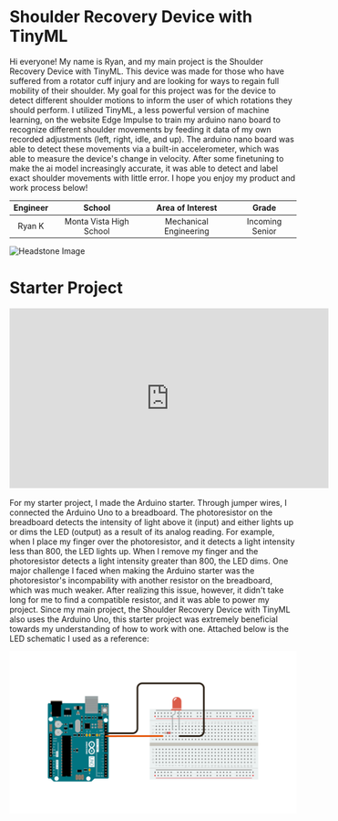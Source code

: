# Shoulder Recovery Device with TinyML
Hi everyone! My name is Ryan, and my main project is the Shoulder Recovery Device with TinyML. This device was made for those who have suffered from a rotator cuff injury and are looking for ways to regain full mobility of their shoulder. My goal for this project was for the device to detect different shoulder motions to inform the user of which rotations they should perform. I utilized TinyML, a less powerful version of machine learning, on the website Edge Impulse to train my arduino nano board to recognize different shoulder movements by feeding it data of my own recorded adjustments (left, right, idle, and up). The arduino nano board was able to detect these movements via a built-in accelerometer, which was able to measure the device's change in velocity. After some finetuning to make the ai model increasingly accurate, it was able to detect and label exact shoulder movements with little error. I hope you enjoy my product and work process below! 

<!--- Replace this text with a brief description (2-3 sentences) of your project. This description should draw the reader in and make them interested in what you've built. You can include what the biggest challenges, takeaways, and triumphs from completing the project were. As you complete your portfolio, remember your audience is less familiar than you are with all that your project entails! -->

| **Engineer** | **School** | **Area of Interest** | **Grade** |
|:--:|:--:|:--:|:--:|
| Ryan K | Monta Vista High School | Mechanical Engineering | Incoming Senior

![Headstone Image](headshot.png) 
  
<!--- # Final Milestone

**Don't forget to replace the text below with the embedding for your milestone video. Go to Youtube, click Share -> Embed, and copy and paste the code to replace what's below.**

<iframe width="560" height="315" src="https://www.youtube.com/embed/F7M7imOVGug" title="YouTube video player" frameborder="0" allow="accelerometer; autoplay; clipboard-write; encrypted-media; gyroscope; picture-in-picture; web-share" allowfullscreen></iframe>

For your final milestone, explain the outcome of your project. Key details to include are:
- What you've accomplished since your previous milestone
- What your biggest challenges and triumphs were at BSE
- A summary of key topics you learned about
- What you hope to learn in the future after everything you've learned at BSE



# Second Milestone

**Don't forget to replace the text below with the embedding for your milestone video. Go to Youtube, click Share -> Embed, and copy and paste the code to replace what's below.**

<iframe width="560" height="315" src="https://www.youtube.com/embed/y3VAmNlER5Y" title="YouTube video player" frameborder="0" allow="accelerometer; autoplay; clipboard-write; encrypted-media; gyroscope; picture-in-picture; web-share" allowfullscreen></iframe>

For your second milestone, explain what you've worked on since your previous milestone. You can highlight:
- Technical details of what you've accomplished and how they contribute to the final goal
- What has been surprising about the project so far
- Previous challenges you faced that you overcame
- What needs to be completed before your final milestone

  

# First Milestone

**Don't forget to replace the text below with the embedding for your milestone video. Go to Youtube, click Share -> Embed, and copy and paste the code to replace what's below.**

<iframe width="560" height="315" src="https://www.youtube.com/embed/CaCazFBhYKs" title="YouTube video player" frameborder="0" allow="accelerometer; autoplay; clipboard-write; encrypted-media; gyroscope; picture-in-picture; web-share" allowfullscreen></iframe>

For your first milestone, describe what your project is and how you plan to build it. You can include:
- An explanation about the different components of your project and how they will all integrate together
- Technical progress you've made so far
- Challenges you're facing and solving in your future milestones
- What your plan is to complete your project -->

  

# Starter Project

<iframe width="560" height="315" src="https://www.youtube.com/embed/3rn7nXZq_ys?si=nwHj_II8YJuKPDbz" title="YouTube video player" frameborder="0" allow="accelerometer; autoplay; clipboard-write; encrypted-media; gyroscope; picture-in-picture; web-share" referrerpolicy="strict-origin-when-cross-origin" allowfullscreen></iframe>

For my starter project, I made the Arduino starter. Through jumper wires, I connected the Arduino Uno to a breadboard. The photoresistor on the breadboard detects the intensity of light above it (input) and either lights up or dims the LED (output) as a result of its analog reading. For example, when I place my finger over the photoresistor, and it detects a light intensity less than 800, the LED lights up. When I remove my finger and the photoresistor detects a light intensity greater than 800, the LED dims. One major challenge I faced when making the Arduino starter was the photoresistor's incompability with another resistor on the breadboard, which was much weaker. After realizing this issue, however, it didn't take long for me to find a compatible resistor, and it was able to power my project. Since my main project, the Shoulder Recovery Device with TinyML also uses the Arduino Uno, this starter project was extremely beneficial towards my understanding of how to work with one. Attached below is the LED schematic I used as a reference: 

![LED Schematic](circuit.png)

<!--- # Schematics 
Here's where you'll put images of your schematics. [Tinkercad](https://www.tinkercad.com/blog/official-guide-to-tinkercad-circuits) and [Fritzing](https://fritzing.org/learning/) are both great resoruces to create professional schematic diagrams, though BSE recommends Tinkercad becuase it can be done easily and for free in the browser. -->

<!--- # Code
Here's where you'll put your code. The syntax below places it into a block of code. Follow the guide [here]([url](https://www.markdownguide.org/extended-syntax/)) to learn how to customize it to your project needs.  -->

<!--- ```c++ -->
<!--- void setup() {
  // put your setup code here, to run once:
  Serial.begin(9600);
  Serial.println("Hello World!");
}

void loop() {
  // put your main code here, to run repeatedly:

}
```  -->

<!--- # Bill of Materials
Here's where you'll list the parts in your project. To add more rows, just copy and paste the example rows below.
Don't forget to place the link of where to buy each component inside the quotation marks in the corresponding row after href =. Follow the guide [here]([url](https://www.markdownguide.org/extended-syntax/)) to learn how to customize this to your project needs. 

| **Part** | **Note** | **Price** | **Link** |
|:--:|:--:|:--:|:--:|
| Item Name | What the item is used for | $Price | <a href="https://www.amazon.com/Arduino-A000066-ARDUINO-UNO-R3/dp/B008GRTSV6/"> Link </a> |
| Item Name | What the item is used for | $Price | <a href="https://www.amazon.com/Arduino-A000066-ARDUINO-UNO-R3/dp/B008GRTSV6/"> Link </a> |
| Item Name | What the item is used for | $Price | <a href="https://www.amazon.com/Arduino-A000066-ARDUINO-UNO-R3/dp/B008GRTSV6/"> Link </a> | -->
